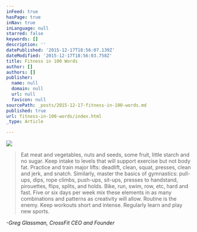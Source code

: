 ```yaml
---
inFeed: true
hasPage: true
inNav: true
inLanguage: null
starred: false
keywords: []
description: ''
datePublished: '2015-12-17T18:56:07.139Z'
dateModified: '2015-12-17T18:56:03.758Z'
title: Fitness in 100 Words
author: []
authors: []
publisher:
  name: null
  domain: null
  url: null
  favicon: null
sourcePath: _posts/2015-12-17-fitness-in-100-words.md
published: true
url: fitness-in-100-words/index.html
_type: Article

---
```

![](https://the-grid-user-content.s3-us-west-2.amazonaws.com/3459027f-1694-48df-b618-5ddd28d2a6d6.jpg)

> Eat meat and vegetables, nuts and seeds, some fruit, little starch and no sugar. Keep intake to levels that will
> support exercise but not body fat. Practice and train major lifts: deadlift, clean, squat, presses, clean and
> jerk, and snatch. Similarly, master the basics of gymnastics: pull-ups, dips, rope climbs, push-ups, sit-ups,
> presses to handstand, pirouettes, flips, splits, and holds. Bike, run, swim, row, etc, hard and fast. Five or six
> days per week mix these elements in as many combinations and patterns as creativity will allow. Routine is the
> enemy. Keep workouts short and intense. Regularly learn and play new sports.

_-Greg Glassman, CrossFit CEO and Founder_